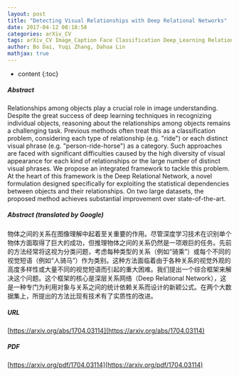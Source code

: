 ```yaml
---
layout: post
title: "Detecting Visual Relationships with Deep Relational Networks"
date: 2017-04-12 08:18:58
categories: arXiv_CV
tags: arXiv_CV Image_Caption Face Classification Deep_Learning Relation
author: Bo Dai, Yuqi Zhang, Dahua Lin
mathjax: true
---
```


* content
{:toc}

##### Abstract
Relationships among objects play a crucial role in image understanding. Despite the great success of deep learning techniques in recognizing individual objects, reasoning about the relationships among objects remains a challenging task. Previous methods often treat this as a classification problem, considering each type of relationship (e.g. "ride") or each distinct visual phrase (e.g. "person-ride-horse") as a category. Such approaches are faced with significant difficulties caused by the high diversity of visual appearance for each kind of relationships or the large number of distinct visual phrases. We propose an integrated framework to tackle this problem. At the heart of this framework is the Deep Relational Network, a novel formulation designed specifically for exploiting the statistical dependencies between objects and their relationships. On two large datasets, the proposed method achieves substantial improvement over state-of-the-art.

##### Abstract (translated by Google)
物体之间的关系在图像理解中起着至关重要的作用。尽管深度学习技术在识别单个物体方面取得了巨大的成功，但推理物体之间的关系仍然是一项艰巨的任务。先前的方法经常将这视为分类问题，考虑每种类型的关系（例如“骑乘”）或每个不同的视觉短语（例如“人骑马”）作为类别。这种方法面临着由于各种关系的视觉外观的高度多样性或大量不同的视觉短语而引起的重大困难。我们提出一个综合框架来解决这个问题。这个框架的核心是深层关系网络（Deep Relational Network），这是一种专门为利用对象与关系之间的统计依赖关系而设计的新颖公式。在两个大数据集上，所提出的方法比现有技术有了实质性的改进。

##### URL
[https://arxiv.org/abs/1704.03114](https://arxiv.org/abs/1704.03114)

##### PDF
[https://arxiv.org/pdf/1704.03114](https://arxiv.org/pdf/1704.03114)

